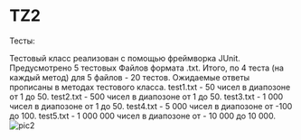 # TZ2
Тесты:

Тестовый класс реализован с помощью фреймворка JUnit. Предусмотрено 5 тестовых Файлов формата .txt. Итого, по 4 теста (на каждый метод) для 5 файлов - 20 тестов. Ожидаемые ответы прописаны в методах тестового класса.
test1.txt - 50 чисел в диапозоне от 1 до 50.
test2.txt - 500 чисел в диапозоне от 1 до 50.
test3.txt - 1 000 чисел в диапозоне от 1 до 50.
test4.txt - 5 000 чисел в диапозоне от -100 до 100.
test5.txt - 1 000 000 чисел в диапозоне от - 10 000 до 10 000.
![pic2](https://github.com/Glebkajr/TZ2-/assets/172823305/eaa37477-66f0-4c46-a9f4-6943bf8dbd35)

